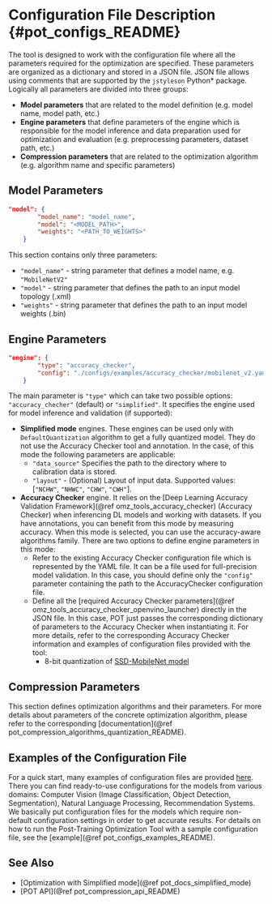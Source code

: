 # Configuration File Description {#pot_configs_README}
The tool is designed to work with the configuration file where all the parameters required for the optimization are specified. These parameters are organized as a dictionary and stored in
a JSON file. JSON file allows using comments that are supported by the `jstyleson` Python* package.
Logically all parameters are divided into three groups:
- **Model parameters** that are related to the model definition (e.g. model name, model path, etc.)
- **Engine parameters** that define parameters of the engine which is responsible for the model inference and data preparation used for optimization and evaluation (e.g. preprocessing parameters, dataset path, etc.)
- **Compression parameters** that are related to the optimization algorithm (e.g. algorithm name and specific parameters)

## Model Parameters

```json
"model": {
        "model_name": "model_name",
        "model": "<MODEL_PATH>",
        "weights": "<PATH_TO_WEIGHTS>"
    }
```

This section contains only three parameters:
- `"model_name"` - string parameter that defines a model name, e.g. `"MobileNetV2"`
- `"model"` - string parameter that defines the path to an input model topology (.xml)
- `"weights"` - string parameter that defines the path to an input model weights (.bin)

## Engine Parameters

```json
"engine": {
        "type": "accuracy_checker",
        "config": "./configs/examples/accuracy_checker/mobilenet_v2.yaml"
    }
```
The main parameter is `"type"` which can take two possible options: `"accuracy_checher"` (default) or `"simplified"`. It specifies the engine used for model inference and validation (if supported):
- **Simplified mode** engines. These engines can be used only with `DefaultQuantization` algorithm to get a fully quantized model. They do not use the Accuracy Checker tool and annotation. In the case, of this mode the following parameters are applicable:
  - `"data_source"` Specifies the path to the directory​ where to calibration data is stored.
  - `"layout"` - (Optional) Layout of input data. Supported values: [`"NCHW"`, `"NHWC"`, `"CHW"`, `"CWH"`]​.
- **Accuracy Checker** engine. It relies on the [Deep Learning Accuracy Validation Framework](@ref omz_tools_accuracy_checker) (Accuracy Checker) when inferencing DL models and working with datasets.
If you have annotations, you can benefit from this mode by measuring accuracy.  When this mode is selected, you can use the accuracy-aware algorithms family.
There are two options to define engine parameters in this mode:
  - Refer to the existing Accuracy Checker configuration file which is represented by the YAML file. It can be a file used for full-precision model validation. In this case, you should define only the `"config"` parameter containing the path to the AccuracyChecker configuration file.
  - Define all the [required Accuracy Checker parameters](@ref omz_tools_accuracy_checker_openvino_launcher)
    directly in the JSON file. In this case, POT just passes the corresponding dictionary of parameters to the Accuracy Checker when instantiating it.
    For more details, refer to the corresponding Accuracy Checker information and examples of configuration files provided with the tool:
    - 8-bit quantization of [SSD-MobileNet model](https://github.com/openvinotoolkit/openvino/blob/master/tools/pot/configs/examples/quantization/object_detection/ssd_mobilenetv1_int8.json)

## Compression Parameters

This section defines optimization algorithms and their parameters. For more details about parameters of the concrete optimization algorithm, please refer to the corresponding
[documentation](@ref pot_compression_algorithms_quantization_README).

## Examples of the Configuration File

For a quick start, many examples of configuration files are provided [here](https://github.com/openvinotoolkit/openvino/blob/master/tools/pot/configs/examples). There you can find ready-to-use configurations for the models from various domains: Computer Vision (Image
 Classification, Object Detection, Segmentation), Natural Language Processing, Recommendation Systems. We basically
 put configuration files for the models which require non-default configuration settings in order to get accurate results.
For details on how to run the Post-Training Optimization Tool with a sample configuration file, see the [example](@ref pot_configs_examples_README).

## See Also
* [Optimization with Simplified mode](@ref pot_docs_simplified_mode)
* [POT API](@ref pot_compression_api_README)
